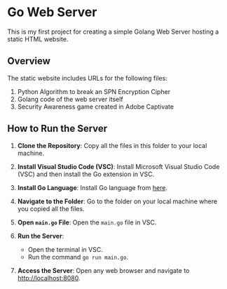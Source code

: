 # Go Web Server

This is my first project for creating a simple Golang Web Server hosting a static HTML website.

## Overview

The static website includes URLs for the following files:

1. Python Algorithm to break an SPN Encryption Cipher
2. Golang code of the web server itself
3. Security Awareness game created in Adobe Captivate

## How to Run the Server

1. **Clone the Repository**: Copy all the files in this folder to your local machine.

2. **Install Visual Studio Code (VSC)**: Install Microsoft Visual Studio Code (VSC) and then install the Go extension in VSC.

3. **Install Go Language**: Install Go language from [here](https://go.dev/doc/install).

4. **Navigate to the Folder**: Go to the folder on your local machine where you copied all the files.

5. **Open `main.go` File**: Open the `main.go` file in VSC.

6. **Run the Server**:
    - Open the terminal in VSC.
    - Run the command `go run main.go`.

7. **Access the Server**: Open any web browser and navigate to [http://localhost:8080](http://localhost:8080).
